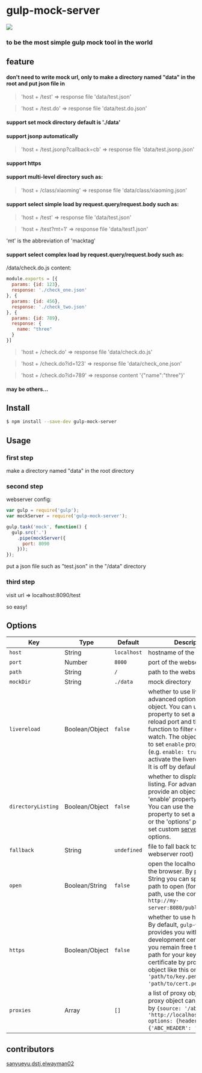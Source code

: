 # gulp-mock-server
<img src="http://i3.tietuku.com/f13139dfa841e17d.png" /><br />
### to be the most simple gulp mock tool in the world

## feature
#### don't need to write mock url, only to make a directory named "data" in the root and put json file in 
 >'host + /test'  => response file 'data/test.json'

 >'host + /test.do'  => response file 'data/test.do.json'

#### support set mock directory default is './data'
#### support jsonp automatically 

 >'host + /test.jsonp?callback=cb'  => response file 'data/test.jsonp.json'

#### support https
#### support multi-level directory such as: 

 >'host + /class/xiaoming'  => response file 'data/class/xiaoming.json'

#### support select simple load by request.query/request.body such as: 
 >'host + /test'  => response file 'data/test.json'

 >'host + /test?mt=1' => response file 'data/test1.json'

 'mt' is the abbreviation of 'macktag'

#### support select complex load by request.query/request.body such as: 

/data/check.do.js content:

```javascript
module.exports = [{
  params: {id: 123},
  response: './check_one.json'
}, {
  params: {id: 456},
  response: './check_two.json'
}, {
  params: {id: 789},
  response: {
    name: "three"
  }
}]
```

 >'host + /check.do'  => response file 'data/check.do.js'

 >'host + /check.do?id=123'  => response file 'data/check_one.json'

 >'host + /check.do?id=789'  => response content '{"name":"three"}'

#### may be others...

## Install

```sh
$ npm install --save-dev gulp-mock-server
```

## Usage

### first step
make a directory named "data" in the root directory

### second step
webserver config: 

```js
var gulp = require('gulp');
var mockServer = require('gulp-mock-server');

gulp.task('mock', function() {
  gulp.src('.')
    .pipe(mockServer({
      port: 8090
    }));
});
```
put a json file such as "test.json" in the "/data" directory

### third step
visit url => localhost:8090/test

 so easy!

## Options

Key | Type | Default | Description |
--- | --- | --- | --- |
`host` | String | `localhost` | hostname of the webserver
`port` | Number | `8000` | port of the webserver
`path` | String | `/` | path to the webserver
`mockDir` | String | `./data` | mock directory
`livereload` | Boolean/Object | `false` | whether to use livereload. For advanced options, provide an object. You can use the 'port' property to set a custom live reload port and the `filter` function to filter out files to watch. The object also needs to set `enable` property to true (e.g. `enable: true`) in order to activate the livereload mode. It is off by default.
`directoryListing` | Boolean/Object | `false` | whether to display a directory listing. For advanced options, provide an object with the 'enable' property set to true. You can use the 'path' property to set a custom path or the 'options' property to set custom [serve-index](https://github.com/expressjs/serve-index) options.
`fallback` | String | `undefined` | file to fall back to (relative to webserver root)
`open` | Boolean/String | `false` | open the localhost server in the browser. By providing a String you can specify the path to open (for complete path, use the complete url `http://my-server:8080/public/`) .
`https` | Boolean/Object | `false` | whether to use https or not. By default, `gulp-webserver` provides you with a development certificate but you remain free to specify a path for your key and certificate by providing an object like this one: `{key: 'path/to/key.pem', cert: 'path/to/cert.pem'}`.
`proxies` | Array | `[]`| a list of proxy objects.  Each proxy object can be specified by `{source: '/abc', target: 'http://localhost:8080/abc', options: {headers: {'ABC_HEADER': 'abc'}}}`.

## contributors

[sanyueyu](https://github.com/sanyueyu),[dstj](https://github.com/dstj),[elwayman02](https://github.com/elwayman02)
